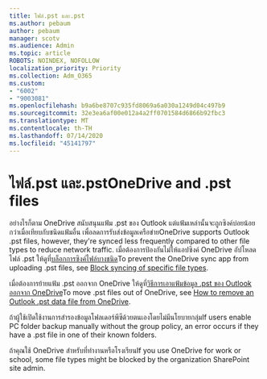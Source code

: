 ```yaml
---
title: ไฟล์.pst และ.pst
ms.author: pebaum
author: pebaum
manager: scotv
ms.audience: Admin
ms.topic: article
ROBOTS: NOINDEX, NOFOLLOW
localization_priority: Priority
ms.collection: Adm_O365
ms.custom:
- "6002"
- "9003081"
ms.openlocfilehash: b9a6be8707c935fd8069a6a030a1249d04c497b9
ms.sourcegitcommit: 32e3ea6af00e012a4a2ff0701584d6866b92fbc3
ms.translationtype: MT
ms.contentlocale: th-TH
ms.lasthandoff: 07/14/2020
ms.locfileid: "45141797"
---
```

# <a name="onedrive-and-pst-files"></a><span data-ttu-id="2abd2-102">ไฟล์.pst และ.pst</span><span class="sxs-lookup"><span data-stu-id="2abd2-102">OneDrive and .pst files</span></span> 

<span data-ttu-id="2abd2-103">อย่างไรก็ตาม OneDrive สนับสนุนแฟ้ม .pst ของ Outlook แต่แฟ้มเหล่านั้นจะถูกซิงค์บ่อยน้อยกว่าเมื่อเทียบกับชนิดแฟ้มอื่น เพื่อลดการรับส่งข้อมูลเครือข่าย</span><span class="sxs-lookup"><span data-stu-id="2abd2-103">OneDrive supports Outlook .pst files, however, they're synced less frequently compared to other file types to reduce network traffic.</span></span> <span data-ttu-id="2abd2-104">เมื่อต้องการป้องกันไม่ให้แอปซิงค์ OneDrive อัปโหลดไฟล์ .pst ให้ดูที่[บล็อกการซิงค์ไฟล์บางชนิด](https://docs.microsoft.com/onedrive/block-file-types)</span><span class="sxs-lookup"><span data-stu-id="2abd2-104">To prevent the OneDrive sync app from uploading .pst files, see [Block syncing of specific file types](https://docs.microsoft.com/onedrive/block-file-types).</span></span> 

<span data-ttu-id="2abd2-105">เมื่อต้องการย้ายแฟ้ม .pst ออกจาก OneDrive ให้ดูที่[วิธีการเอาแฟ้มข้อมูล .pst ของ Outlook ออกจาก OneDrive](https://support.microsoft.com/office/how-to-remove-an-outlook-pst-data-file-from-onedrive-b6b9e522-59bd-40f7-949f-168d0aa9b38e)</span><span class="sxs-lookup"><span data-stu-id="2abd2-105">To move .pst files out of OneDrive, see [How to remove an Outlook .pst data file from OneDrive](https://support.microsoft.com/office/how-to-remove-an-outlook-pst-data-file-from-onedrive-b6b9e522-59bd-40f7-949f-168d0aa9b38e).</span></span> 

<span data-ttu-id="2abd2-106">ถ้าผู้ใช้เปิดใช้งานการสํารองข้อมูลโฟลเดอร์พีซีด้วยตนเองโดยไม่มีนโยบายกลุ่ม</span><span class="sxs-lookup"><span data-stu-id="2abd2-106">If users enable PC folder backup manually without the group policy, an error occurs if they have a .pst file in one of their known folders.</span></span>

<span data-ttu-id="2abd2-107">ถ้าคุณใช้ OneDrive สําหรับที่ทํางานหรือโรงเรียน</span><span class="sxs-lookup"><span data-stu-id="2abd2-107">If you use OneDrive for work or school, some file types might be blocked by the organization SharePoint site admin.</span></span>